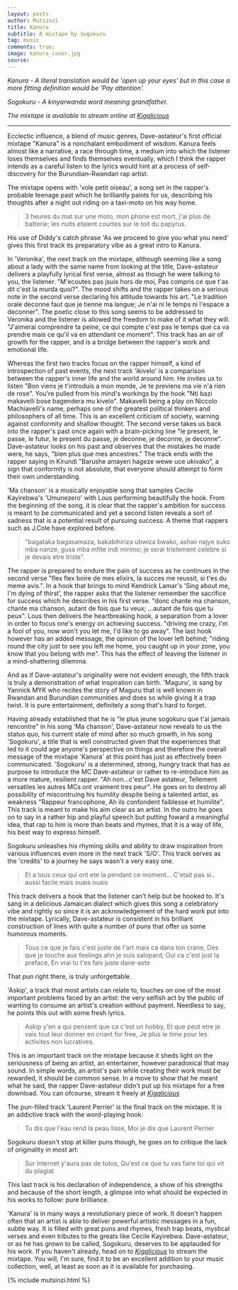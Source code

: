 ```yaml
---
layout: posts
author: Mutsinzi
title: Kanura
subtitle: A mixtape by Sogokuru
tag: music
comments: true;
image: kanura_cover.jpg
source:
---
```




*Kanura - A literal translation would be 'open up your eyes' but in this case a
 more fitting definition would be 'Pay attention'.*

*Sogokuru - A kinyarwanda word meaning grandfather.*

*The mixtape is available to stream online at <a href="http://www.kigalicious.com/#!sogokuru/ao7ue" title="Stream Kanura on Kigalicious" target="_blank">Kigalicious</a>*

---------------------------------------


Ecclectic influence, a blend of music genres, Dave-astateur's first official
mixtape "Kanura" is a nonchalant embodiment of wisdom. Kanura feels almost like
a narrative, a race through time, a medium into which the listener
loses themselves and finds themselves eventually, which I think the rapper intends
as a careful listen to the lyrics would hint at a process of self-discovery
for the Burundian-Rwandan rap artist.


The mixtape opens with 'vole petit oiseau', a song set in the
rapper's probable teenage past which he brilliantly paints for us, describing his
thoughts after a night out riding on a taxi-moto on his way home.

> 3 heures du mat sur une moto, mon phone est mort, j'ai plus de batterie; les nuits etaient courtes sur le toit du papyrus.


His use of Diddy's catch phrase 'As we proceed to give you what you need' gives this first track its preparatory
vibe as a great intro to Kanura.

In 'Veronika', the next track on the mixtape, although seeming like a song about a lady with the same name
from looking at the title, Dave-astateur delivers a playfully lyrical first verse, almost as though he were talking to you, the listener. "M'ecoutes pas jsuis hors de moi, Pas compris ce que t'as dit c'est la murda quoi?". The mood shifts and the rapper takes on a serious note in the second verse declaring his attitude towards his art. "Le tradition orale deconne faut que je tienne ma langue; Je n'ai ni le temps ni l'espace a deconner". The poetic close to this song seems to be addressed to Veronika and the listener is allowed the freedom to make of it what they will. "J'aimerai comprendre ta peine, ce qui compte c'est pas le temps que ca va prendre mais ce qu'il va en attendant ce moment". This track has an air of growth for the rapper, and is a bridge between the rapper's work and emotional life.

Whereas the first two tracks focus on the rapper himself, a kind of introspection of past events, the next track 'ikivelo' is a comparison between the rapper's inner life and the world around him. He invites us to listen "Bon viens je t'introduis a mon monde, Je te previens ma vie n'a rien de rose". You're pulled from his mind's workings by the hook "Nti bazi makavelli bose bagendera mu kivelo". Makavelli being a play on Niccolo Machiavelli's name, perhaps one of the greatest political thinkers and philosophers of all time. This is an excellent criticism of society, warning against conformity and shallow thought. The second verse takes us back into the rapper's past once again with a brain-picking line "le present, le passe, le futur, le present du passe, je deconne, je deconne, je deconne". Dave-astateur looks on his past and observes that the mistakes he made were, he says, "bien plus que mes ancestres." The track ends with the rapper saying in Kirundi "Barushe amayeri hageze wewe uce ukivako", a sign that conformity is not absolute, that everyone should attempt to form their own understanding.

'Ma chanson' is a musically enjoyable song that samples Cecile Kayirebwa's 'Umunezero' with Lous performing beautifully the hook. From the beginning of the song, it is clear that the rapper's ambition for success is meant to be communicated and yet a second listen reveals a sort of sadness that is a potential result of pursuing success. A theme that rappers such as J.Cole have explored before.

>"bagataka bagasamaza, bakabihiriza ubwiza bwako, ashwi najye suko mba nanze, gusa mba mfite indi mirimo; je serai tristement celebre si je devais etre triste".

The rapper is prepared to endure the pain of success as he continues in the second verse "flex flex boire de mes elixirs, la succes me reussit, si t'es du meme avis.". In a hook that brings to mind Kendrick Lamar's 'Sing about me, I'm dying of thirst', the rapper asks that the listener remember the sacrifice for success which he describes in his first verse. "donc chante ma chanson, chante ma chanson, autant de fois que tu veux; ...autant de fois que tu peux". Lous then delivers the heartbreaking hook, a separation from a lover in order to focus one's energy on achieving success. "driving me crazy, I'm a fool of you, now won't you let me, I'd like to go away". The last hook however has an added message, the opinion of the lover left behind; "riding round the city just to see you left me home, you caught up in your zone, you know that you belong with me". This has the effect of leaving the listener in a mind-shattering dilemma.

And as if Dave-astateur's originality were not evident enough, the fifth track is truly a demonstration of what inspiration can birth. 'Maguru', is sang by Yannick MYK who recites the story of Maguru that is well known in Rwandan and Burundian communities and does so while giving it a trap twist. It is pure entertainment, definitely a song that's hard to forget.

Having already established that he is "le plus jeune sogokuru que t'ai jamais rencontre" in his song 'Ma chanson', Dave-astateur now reveals to us the status quo, his current state of mind after so much growth, in his song 'Sogokuru', a title that is well constructed given that the experiences that led to it could age anyone's perspective on things and therefore the overall message of the mixtape 'Kanura' at this point has just as effectively been communicated. 'Sogokuru' is a determined, strong, hungry track that has as purpose to introduce the MC Dave-astateur or rather to re-introduce him as a more mature, resilient rapper. "Ah non...c'est Dave astateur, Tellement versatiles les autres MCs ont vraiment tres peur". He goes on to destroy all possibility of miscontruing his humility despite being a talented artist, as weakness "Rappeur francophone, Ah ils confondent faiblesse et humilite". This track is meant to make his aim clear as an artist. In the outro he goes on to say in a rather hip and playful speech but putting foward a meaningful idea, that rap to him is more than beats and rhymes, that it is a way of life, his best way to express himself.

Sogokuru unleashes his rhyming skills and ability to draw inspiration from various influences even more in the next track 'S/O'. This track serves as the 'credits' to a journey he says wasn't a very easy one.

>Et a tous ceux qui ont ete la pendant ce moment... C'etait pas si.. aussi facile mais ouais ouais

This track delivers a hook that the listener can't help but be hooked to. It's sang in a delicious Jamaican dialect which gives this song a celebratory vibe and rightly so since it is an acknowledgement of the hard work put into the mixtape. Lyrically, Dave-astateur is consistent in his brilliant construction of lines with quite a number of puns that offer us some humorous moments.

> Tous ce que je fais c'est juste de l'art mais ca dans ton crane, Des que je touche aux feelings ahn je suis salopard; Oui ca c'est just la preface, En vrai tu t'es fais juste dave-aste

 That pun right there, is truly unforgettable.

'Askip', a track that most artists can relate to, touches on one of the most important problems faced by an artist: the very selfish act by the public of wanting to consume an artist's creation without payment. Needless to say, he points this out with some fresh lyrics.

>Askip y'en a qui pensent que ca c'est un hobby, Et que peut etre je vais tout leur donner en criant for free, Je plus le time pour les activites non lucratives.

This is an important track on the mixtape because it sheds light on the seriousness of being an artist, an entertainer, however paradoxical that may sound. In simple words, an artist's pain while creating their work must be rewarded, it should be common sense. In a move to show that he meant what he said, the rapper Dave-astateur didn't put up his mixtape for a free download. You can ofcourse, stream it freely at *<a href="http://www.kigalicious.com/#!sogokuru/ao7ue" title="Stream Kanura on Kigalicious" target="_blank">Kigalicious</a>*

The pun-filled track 'Laurent Perrier' is the final track on the mixtape. It is an addictive track with the word-playing hook:

> Tu dis que l'eau rend la peau lisse, Moi je dis que Laurent Perrier

Sogokuru doesn't stop at killer puns though, he goes on to critique the lack of originality in most art:

>Sur internet y'aura pas de tutos, Qu'est ce que tu vas faire toi qui vit du plagiat

This last track is his declaration of independence, a show of his strengths and because of the short length, a glimpse into what should be expected in his works to follow: pure brilliance.

'Kanura' is in many ways a revolutionary piece of work. It doesn't happen often that an artist is able to deliver powerful artistic messages in a fun, subtle way. It is filled with great puns and rhymes, fresh trap beats, mystical verses and even tributes to the greats like Cecile Kayirebwa. Dave-astateur, or as he has grown to be called, Sogokuru, deserves to be applauded for his work. If you haven't already, head on to *<a href="http://www.kigalicious.com/#!sogokuru/ao7ue" title="Stream Kanura on Kigalicious" target="_blank">Kigalicious</a>*  to stream the mixtape. You will, I'm sure, find it to be an excellent addition to your music collection, well, at least as soon as it is available for purchasing.


{% include mutsinzi.html %}

